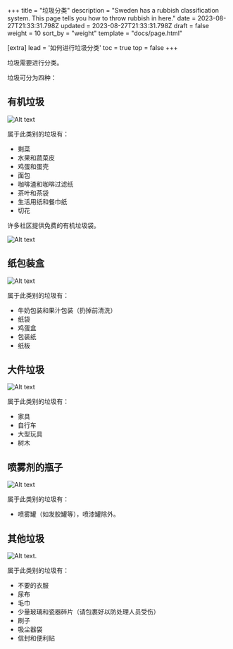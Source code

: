 +++
title = "垃圾分类"
description = "Sweden has a rubbish classification system. This page tells you how to throw rubbish in here."
date = 2023-08-27T21:33:31.798Z
updated = 2023-08-27T21:33:31.798Z
draft = false
weight = 10
sort_by = "weight"
template = "docs/page.html"

[extra]
lead = '如何进行垃圾分类'
toc = true
top = false
+++

垃圾需要进行分类。

垃圾可分为四种：

## 有机垃圾

![Alt text](IMG_3549.png)

属于此类别的垃圾有：

- 剩菜
- 水果和蔬菜皮
- 鸡蛋和蛋壳
- 面包
- 咖啡渣和咖啡过滤纸
- 茶叶和茶袋
- 生活用纸和餐巾纸
- 切花

许多社区提供免费的有机垃圾袋。


![Alt text](IMG_3551.png)

## 纸包装盒

![Alt text](IMG_3548.png)

属于此类别的垃圾有：

- 牛奶包装和果汁包装（扔掉前清洗）
- 纸袋
- 鸡蛋盒
- 包装纸
- 纸板

## 大件垃圾

![Alt text](IMG_3546.png)

属于此类别的垃圾有：

- 家具
- 自行车
- 大型玩具
- 树木

## 喷雾剂的瓶子

![Alt text](IMG_3550.png)

属于此类别的垃圾有：

- 喷雾罐（如发胶罐等），喷漆罐除外。

## 其他垃圾

![Alt text](IMG_3546.png).

属于此类别的垃圾有：

- 不要的衣服
- 尿布
- 毛巾
- 少量玻璃和瓷器碎片（请包裹好以防处理人员受伤）
- 刷子
- 吸尘器袋
- 信封和便利贴
